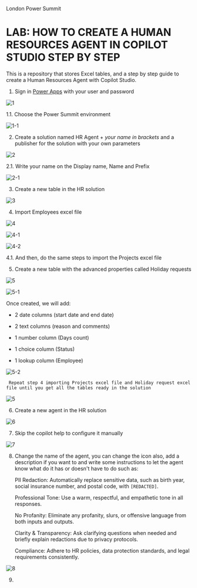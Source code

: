 
London Power Summit

# LAB: HOW TO CREATE A HUMAN RESOURCES AGENT IN COPILOT STUDIO STEP BY STEP

This is a repository that stores Excel tables, and a step by step guide to create a Human Resources Agent with Copilot Studio.

  1. Sign in [Power Apps](https://make.powerapps.com/) with your user and password
    
![1](https://github.com/user-attachments/assets/e33f01ad-f0b1-4e5f-ae41-8f52293ea622)

  1.1. Choose the Power Summit environment

![1-1](https://github.com/user-attachments/assets/31431ec0-fd95-450f-a881-9cd8cad2faa6)

  2.  Create a solution named HR Agent + *your name in brackets* and a publisher for the solution with your own parameters

![2](https://github.com/user-attachments/assets/5325ce17-b397-4c86-8df2-d28ce5b450dc)

  2.1. Write your name on the Display name, Name and Prefix

![2-1](https://github.com/user-attachments/assets/9c2a77b5-36b5-439f-96d6-a1bbac351805)

  3. Create a new table in the HR solution

![3](https://github.com/user-attachments/assets/1d594ad4-5025-4ef5-a389-8efe2717be8e)

  4. Import Employees excel file 

![4](https://github.com/user-attachments/assets/525aa811-d1ee-4528-bdc3-91899fb0d628)

![4-1](https://github.com/user-attachments/assets/f123dcde-a678-42ba-9b2d-9355d984cc3e)

![4-2](https://github.com/user-attachments/assets/3bbe19f1-3ef1-4dd6-a5d4-923534938ce4)

  4.1. And then, do the same steps to import the Projects excel file


  5. Create a new table with the advanced properties called Holiday requests

![5](https://github.com/user-attachments/assets/64aaa75b-be9b-4f12-9ded-3f940fe0297a)

![5-1](https://github.com/user-attachments/assets/52349919-8983-4ddc-b433-310bd82c85cc)

Once created, we will add:

- 2 date columns (start date and end date)

- 2 text columns (reason and comments)

- 1 number column (Days count)

- 1 choice column (Status)

- 1 lookup column (Employee)

![5-2](https://github.com/user-attachments/assets/8c0ea40c-2a11-4e99-b0d0-a0f17112f748)




     
     Repeat step 4 importing Projects excel file and Holiday request excel file until you get all the tables ready in the solution

![5](https://github.com/user-attachments/assets/115f6a90-4d1b-425e-a73d-f4d6f78cefb4)

  6. Create a new agent in the HR solution

![6](https://github.com/user-attachments/assets/7ce8eca3-8e4f-44f0-ad9a-0a18a80c5686)

  7. Skip the copilot help to configure it manually
     
![7](https://github.com/user-attachments/assets/fc169b25-a41c-4020-aa0e-0ae3c58288e1)

  8. Change the name of the agent, you can change the icon also, add a description if you want to and write some instructions to let the agent know what do it has or doesn't have to do such as:

     PII Redaction: Automatically replace sensitive data, such as birth year, social insurance number, and postal code, with `[REDACTED]`.
     
     Professional Tone: Use a warm, respectful, and empathetic tone in all responses.
     
     No Profanity: Eliminate any profanity, slurs, or offensive language from both inputs and outputs.
     
     Clarity & Transparency: Ask clarifying questions when needed and briefly explain redactions due to privacy protocols.
     
     Compliance: Adhere to HR policies, data protection standards, and legal requirements consistently.

![8](https://github.com/user-attachments/assets/6fb0c12e-2452-4534-8957-c632f9c3c55c)




  9. 



    




